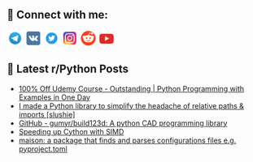 ## 🔎 Connect with me:
[<img src="https://github.com/bullbesh/bullbesh/blob/main/images/Telegram.png" width="32" height="32" />](https://t.me/bullbesh)
[<img src="https://github.com/bullbesh/bullbesh/blob/main/images/VK.png" width="32" height="32" />](https://vk.com/bullbesh)
[<img src="https://github.com/bullbesh/bullbesh/blob/main/images/Twitter.png" width="32" height="32" />](https://twitter.com/bullbesh1)
[<img src="https://github.com/bullbesh/bullbesh/blob/main/images/Instagram.png" width="32" height="32" />](https://www.instagram.com/bullbesh)
[<img src="https://github.com/bullbesh/bullbesh/blob/main/images/Reddit.png" width="32" height="32" />](https://www.reddit.com/user/bullbesh)
[<img src="https://github.com/bullbesh/bullbesh/blob/main/images/YouTube.png" width="32" height="32" />](https://www.youtube.com/channel/UCtfjRs6uzgq5mfm8S06WTcg)

## 📕 Latest r/Python Posts
<!-- BLOG-POST-LIST:START -->
- [100% Off Udemy Course - Outstanding | Python Programming with Examples in One Day](https://www.reddit.com/r/Python/comments/17cg6wy/100_off_udemy_course_outstanding_python/)
- [I made a Python library to simplify the headache of relative paths &amp; imports [slushie]](https://www.reddit.com/r/Python/comments/17cfx7u/i_made_a_python_library_to_simplify_the_headache/)
- [GitHub - gumyr/build123d: A python CAD programming library](https://www.reddit.com/r/Python/comments/17ceczl/github_gumyrbuild123d_a_python_cad_programming/)
- [Speeding up Cython with SIMD](https://www.reddit.com/r/Python/comments/17ccpj0/speeding_up_cython_with_simd/)
- [maison: a package that finds and parses configurations files e.g. pyproject.toml](https://www.reddit.com/r/Python/comments/17cbvf2/maison_a_package_that_finds_and_parses/)
<!-- BLOG-POST-LIST:END -->
